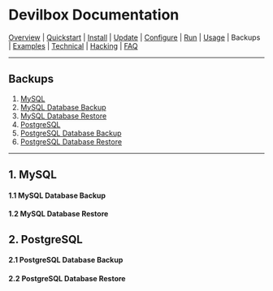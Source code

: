 # Devilbox Documentation

[Overview](README.d) |
[Quickstart](Quickstart.md) |
[Install](Install.md) |
[Update](Update.md) |
[Configure](Configure.md) |
[Run](Run.md) |
[Usage](Usage.md) |
Backups |
[Examples](Examples.md) |
[Technical](Technical.md) |
[Hacking](Hacking.md) |
[FAQ](FAQ.md)

---

## Backups

1. [MySQL](#1-mysql)
  1. [MySQL Database Backup](#1-1-mysql-database-backup)
  2. [MySQL Database Restore](#1-2-mysql-database-restore)
2. [PostgreSQL](#2-postgresql)
  1. [PostgreSQL Database Backup](#2-1-postgresql-database-backup)
  2. [PostgreSQL Database Restore](#2-1-postgresql-database-restore)

---

## 1. MySQL

#### 1.1 MySQL Database Backup
#### 1.2 MySQL Database Restore

## 2. PostgreSQL

#### 2.1 PostgreSQL Database Backup
#### 2.2 PostgreSQL Database Restore
